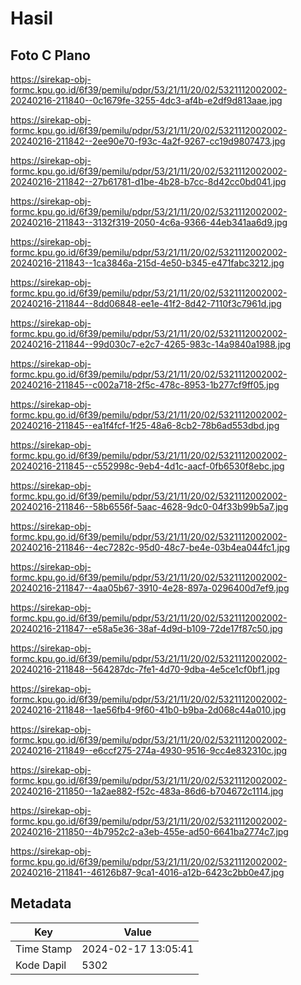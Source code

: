 # Hasil

## Foto C Plano

https://sirekap-obj-formc.kpu.go.id/6f39/pemilu/pdpr/53/21/11/20/02/5321112002002-20240216-211840--0c1679fe-3255-4dc3-af4b-e2df9d813aae.jpg

https://sirekap-obj-formc.kpu.go.id/6f39/pemilu/pdpr/53/21/11/20/02/5321112002002-20240216-211842--2ee90e70-f93c-4a2f-9267-cc19d9807473.jpg

https://sirekap-obj-formc.kpu.go.id/6f39/pemilu/pdpr/53/21/11/20/02/5321112002002-20240216-211842--27b61781-d1be-4b28-b7cc-8d42cc0bd041.jpg

https://sirekap-obj-formc.kpu.go.id/6f39/pemilu/pdpr/53/21/11/20/02/5321112002002-20240216-211843--3132f319-2050-4c6a-9366-44eb341aa6d9.jpg

https://sirekap-obj-formc.kpu.go.id/6f39/pemilu/pdpr/53/21/11/20/02/5321112002002-20240216-211843--1ca3846a-215d-4e50-b345-e471fabc3212.jpg

https://sirekap-obj-formc.kpu.go.id/6f39/pemilu/pdpr/53/21/11/20/02/5321112002002-20240216-211844--8dd06848-ee1e-41f2-8d42-7110f3c7961d.jpg

https://sirekap-obj-formc.kpu.go.id/6f39/pemilu/pdpr/53/21/11/20/02/5321112002002-20240216-211844--99d030c7-e2c7-4265-983c-14a9840a1988.jpg

https://sirekap-obj-formc.kpu.go.id/6f39/pemilu/pdpr/53/21/11/20/02/5321112002002-20240216-211845--c002a718-2f5c-478c-8953-1b277cf9ff05.jpg

https://sirekap-obj-formc.kpu.go.id/6f39/pemilu/pdpr/53/21/11/20/02/5321112002002-20240216-211845--ea1f4fcf-1f25-48a6-8cb2-78b6ad553dbd.jpg

https://sirekap-obj-formc.kpu.go.id/6f39/pemilu/pdpr/53/21/11/20/02/5321112002002-20240216-211845--c552998c-9eb4-4d1c-aacf-0fb6530f8ebc.jpg

https://sirekap-obj-formc.kpu.go.id/6f39/pemilu/pdpr/53/21/11/20/02/5321112002002-20240216-211846--58b6556f-5aac-4628-9dc0-04f33b99b5a7.jpg

https://sirekap-obj-formc.kpu.go.id/6f39/pemilu/pdpr/53/21/11/20/02/5321112002002-20240216-211846--4ec7282c-95d0-48c7-be4e-03b4ea044fc1.jpg

https://sirekap-obj-formc.kpu.go.id/6f39/pemilu/pdpr/53/21/11/20/02/5321112002002-20240216-211847--4aa05b67-3910-4e28-897a-0296400d7ef9.jpg

https://sirekap-obj-formc.kpu.go.id/6f39/pemilu/pdpr/53/21/11/20/02/5321112002002-20240216-211847--e58a5e36-38af-4d9d-b109-72de17f87c50.jpg

https://sirekap-obj-formc.kpu.go.id/6f39/pemilu/pdpr/53/21/11/20/02/5321112002002-20240216-211848--564287dc-7fe1-4d70-9dba-4e5ce1cf0bf1.jpg

https://sirekap-obj-formc.kpu.go.id/6f39/pemilu/pdpr/53/21/11/20/02/5321112002002-20240216-211848--1ae56fb4-9f60-41b0-b9ba-2d068c44a010.jpg

https://sirekap-obj-formc.kpu.go.id/6f39/pemilu/pdpr/53/21/11/20/02/5321112002002-20240216-211849--e6ccf275-274a-4930-9516-9cc4e832310c.jpg

https://sirekap-obj-formc.kpu.go.id/6f39/pemilu/pdpr/53/21/11/20/02/5321112002002-20240216-211850--1a2ae882-f52c-483a-86d6-b704672c1114.jpg

https://sirekap-obj-formc.kpu.go.id/6f39/pemilu/pdpr/53/21/11/20/02/5321112002002-20240216-211850--4b7952c2-a3eb-455e-ad50-6641ba2774c7.jpg

https://sirekap-obj-formc.kpu.go.id/6f39/pemilu/pdpr/53/21/11/20/02/5321112002002-20240216-211841--46126b87-9ca1-4016-a12b-6423c2bb0e47.jpg


## Metadata

| Key        | Value               |
| ---------- | ------------------- |
| Time Stamp | 2024-02-17 13:05:41 |
| Kode Dapil | 5302                |



